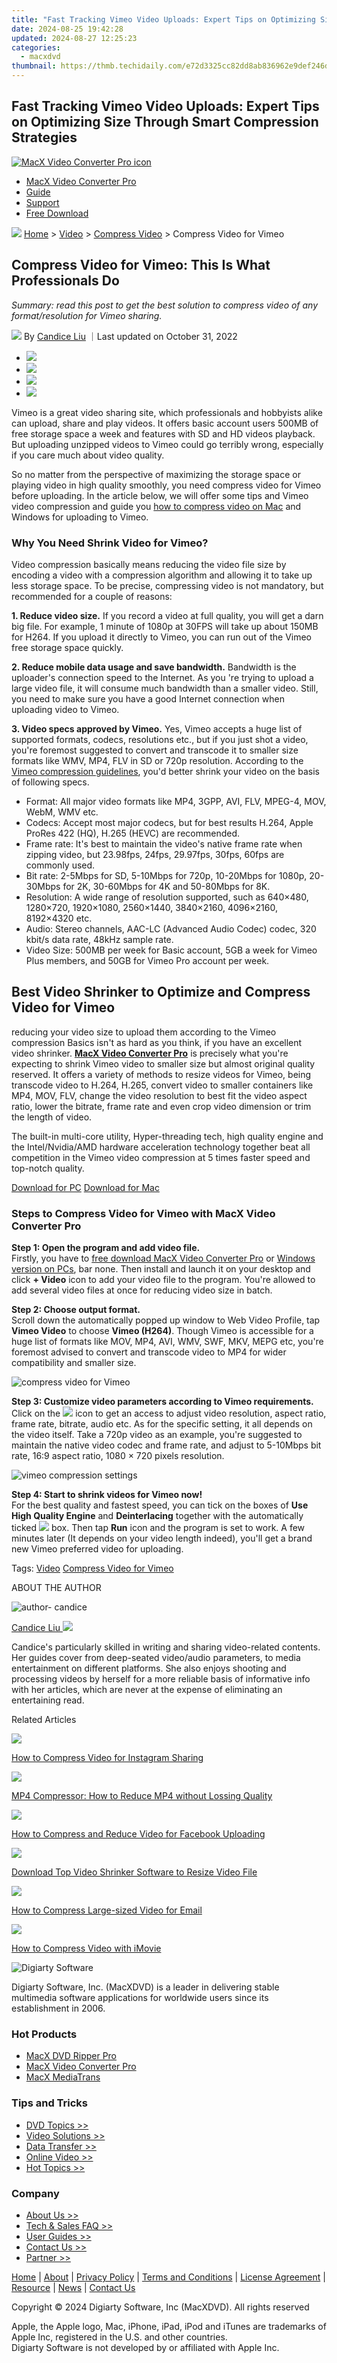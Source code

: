```yaml
---
title: "Fast Tracking Vimeo Video Uploads: Expert Tips on Optimizing Size Through Smart Compression Strategies"
date: 2024-08-25 19:42:28
updated: 2024-08-27 12:25:23
categories:
  - macxdvd
thumbnail: https://thmb.techidaily.com/e72d3325cc82dd8ab836962e9def246da610dd4efd3b2a55aada121de71f2e2a.jpg
---
```


## Fast Tracking Vimeo Video Uploads: Expert Tips on Optimizing Size Through Smart Compression Strategies

[![MacX Video Converter Pro icon](https://www.macxdvd.com/mac-video-converter-pro/../image-style/new-seo/icon11.png)](https://tools.techidaily.com/macxdvd/products/)

* [MacX Video Converter Pro](https://tools.techidaily.com/macxdvd/products/)
* [Guide](https://tools.techidaily.com/macxdvd/products/)
* [Support](https://tools.techidaily.com/macxdvd/products/)
* [Free Download](https://tools.techidaily.com/macxdvd/products/)



![](https://www.macxdvd.com/mac-video-converter-pro/../image-style/new-seo/icon7.png) [Home](https://tools.techidaily.com/macxdvd/products/) \> [Video](https://tools.techidaily.com/macxdvd/products/) \> [Compress Video](https://tools.techidaily.com/macxdvd/products/) \> Compress Video for Vimeo

## Compress Video for Vimeo: This Is What Professionals Do



_Summary: read this post to get the best solution to compress video of any format/resolution for Vimeo sharing._

![](https://www.macxdvd.com/mac-video-converter-pro/../image-style/new-seo/icon6.png) By [Candice Liu](https://tools.techidaily.com/macxdvd/products/) ｜Last updated on October 31, 2022

* [![](https://www.macxdvd.com/mac-video-converter-pro/../image-style/new-seo/share-fa.jpg)](https://www.facebook.com/sharer/sharer.php?u=https://www.macxdvd.com/mac-video-converter-pro/compress-video-for-vimeo.htm)
* [![](https://www.macxdvd.com/mac-video-converter-pro/../image-style/new-seo/share-tw.jpg)](https://twitter.com/intent/tweet?url=https://www.macxdvd.com/mac-video-converter-pro/compress-video-for-vimeo.htm&text=)
* [![](https://www.macxdvd.com/mac-video-converter-pro/../image-style/new-seo/share-email.jpg)](https://www.macxdvd.com/mac-video-converter-pro/mailto:info@example.com?&subject=&body=https://www.macxdvd.com/mac-video-converter-pro/compress-video-for-vimeo.htm)
* [![](https://www.macxdvd.com/mac-video-converter-pro/../image-style/new-seo/share-in.jpg)](https://www.linkedin.com/shareArticle?mini=true&url=https://www.macxdvd.com/mac-video-converter-pro/compress-video-for-vimeo.htm&title=&summary=&source=)

Vimeo is a great video sharing site, which professionals and hobbyists alike can upload, share and play videos. It offers basic account users 500MB of free storage space a week and features with SD and HD videos playback. But uploading unzipped videos to Vimeo could go terribly wrong, especially if you care much about video quality. 

So no matter from the perspective of maximizing the storage space or playing video in high quality smoothly, you need compress video for Vimeo before uploading. In the article below, we will offer some tips and Vimeo video compression and guide you [how to compress video on Mac](https://tools.techidaily.com/macxdvd/products/) and Windows for uploading to Vimeo. 

### Why You Need Shrink Video for Vimeo?

Video compression basically means reducing the video file size by encoding a video with a compression algorithm and allowing it to take up less storage space. To be precise, compressing video is not mandatory, but recommended for a couple of reasons:

**1\. Reduce video size.** If you record a video at full quality, you will get a darn big file. For example, 1 minute of 1080p at 30FPS will take up about 150MB for H264\. If you upload it directly to Vimeo, you can run out of the Vimeo free storage space quickly. 

**2\. Reduce mobile data usage and save bandwidth.** Bandwidth is the uploader's connection speed to the Internet. As you 're trying to upload a large video file, it will consume much bandwidth than a smaller video. Still, you need to make sure you have a good Internet connection when uploading video to Vimeo. 

**3\. Video specs approved by Vimeo.** Yes, Vimeo accepts a huge list of supported formats, codecs, resolutions etc., but if you just shot a video, you're foremost suggested to convert and transcode it to smaller size formats like WMV, MP4, FLV in SD or 720p resolution. According to the [Vimeo compression guidelines](https://vimeo.com/help/compression), you'd better shrink your video on the basis of following specs. 

* Format: All major video formats like MP4, 3GPP, AVI, FLV, MPEG-4, MOV, WebM, WMV etc.
* Codecs: Accept most major codecs, but for best results H.264, Apple ProRes 422 (HQ), H.265 (HEVC) are recommended.
* Frame rate: It's best to maintain the video's native frame rate when zipping video, but 23.98fps, 24fps, 29.97fps, 30fps, 60fps are commonly used.
* Bit rate: 2-5Mbps for SD, 5-10Mbps for 720p, 10-20Mbps for 1080p, 20-30Mbps for 2K, 30-60Mbps for 4K and 50-80Mbps for 8K.
* Resolution: A wide range of resolution supported, such as 640×480, 1280×720, 1920×1080, 2560×1440, 3840×2160, 4096×2160, 8192×4320 etc.
* Audio: Stereo channels, AAC-LC (Advanced Audio Codec) codec, 320 kbit/s data rate, 48kHz sample rate.
* Video Size: 500MB per week for Basic account, 5GB a week for Vimeo Plus members, and 50GB for Vimeo Pro account per week.

## Best Video Shrinker to Optimize and Compress Video for Vimeo

reducing your video size to upload them according to the Vimeo compression Basics isn't as hard as you think, if you have an excellent video shrinker. [**MacX Video Converter Pro**](https://tools.techidaily.com/macxdvd/products/) is precisely what you're expecting to shrink Vimeo video to smaller size but almost original quality reserved. It offers a variety of methods to resize videos for Vimeo, being transcode video to H.264, H.265, convert video to smaller containers like MP4, MOV, FLV, change the video resolution to best fit the video aspect ratio, lower the bitrate, frame rate and even crop video dimension or trim the length of video. 

The built-in multi-core utility, Hyper-threading tech, high quality engine and the Intel/Nvidia/AMD hardware acceleration technology together beat all competition in the Vimeo video compression at 5 times faster speed and top-notch quality. 

[Download for PC](https://tools.techidaily.com/macxdvd/products/) [Download for Mac](https://tools.techidaily.com/macxdvd/products/) 

### Steps to Compress Video for Vimeo with MacX Video Converter Pro

**Step 1: Open the program and add video file.**   
Firstly, you have to [free download MacX Video Converter Pro](https://tools.techidaily.com/macxdvd/products/) or [Windows version on PCs](https://tools.techidaily.com/macxdvd/products/), bar none. Then install and launch it on your desktop and click **\+ Video** icon to add your video file to the program. You're allowed to add several video files at once for reducing video size in batch.

**Step 2: Choose output format.**  
 Scroll down the automatically popped up window to Web Video Profile, tap **Vimeo Video** to choose **Vimeo (H264)**. Though Vimeo is accessible for a huge list of formats like MOV, MP4, AVI, WMV, SWF, MKV, MEPG etc, you're foremost advised to convert and transcode video to MP4 for wider compatibility and smaller size. 

![compress video for Vimeo](https://www.macxdvd.com/mac-video-converter-pro/step-image/compress-video-for-vimeo-1.jpg) 

**Step 3: Customize video parameters according to Vimeo requirements.**   
 Click on the ![](https://www.macxdvd.com/mac-video-converter-pro/article-image/vcp-gear-icon.png) icon to get an access to adjust video resolution, aspect ratio, frame rate, bitrate, audio etc. As for the specific setting, it all depends on the video itself. Take a 720p video as an example, you're suggested to maintain the native video codec and frame rate, and adjust to 5-10Mbps bit rate, 16:9 aspect ratio, 1080 × 720 pixels resolution.

![vimeo compression settings](https://www.macxdvd.com/mac-video-converter-pro/step-image/compress-video-for-vimeo-2.jpg) 

**Step 4: Start to shrink videos for Vimeo now!**  
 For the best quality and fastest speed, you can tick on the boxes of **Use High Quality Engine** and **Deinterlacing** together with the automatically ticked ![](https://www.macxdvd.com/mac-video-converter-pro/step-image/hw-enabled.jpg) box. Then tap **Run** icon and the program is set to work. A few minutes later (It depends on your video length indeed), you'll get a brand new Vimeo preferred video for uploading. 

Tags: [Video](https://tools.techidaily.com/macxdvd/products/) [Compress Video for Vimeo](https://tools.techidaily.com/macxdvd/products/) 

ABOUT THE AUTHOR

![author- candice](https://www.macxdvd.com/mac-video-converter-pro/../image-style/new-seo/candice.png) 

[Candice Liu ![](https://www.macxdvd.com/mac-video-converter-pro/../image-style/new-seo/share-in1.jpg)](https://www.linkedin.com/in/candice-liu-444483a3/) 

Candice's particularly skilled in writing and sharing video-related contents. Her guides cover from deep-seated video/audio parameters, to media entertainment on different platforms. She also enjoys shooting and processing videos by herself for a more reliable basis of informative info with her articles, which are never at the expense of eliminating an entertaining read.



Related Articles

![](https://www.macxdvd.com/mac-video-converter-pro/../image-style/new-seo/pic7.jpg)

[How to Compress Video for Instagram Sharing](https://tools.techidaily.com/macxdvd/products/) 

![](https://www.macxdvd.com/mac-video-converter-pro/../image-style/new-seo/pic6.jpg)

[MP4 Compressor: How to Reduce MP4 without Lossing Quality](https://tools.techidaily.com/macxdvd/products/) 

![](https://www.macxdvd.com/mac-video-converter-pro/../image-style/new-seo/pic5.jpg)

[How to Compress and Reduce Video for Facebook Uploading](https://tools.techidaily.com/macxdvd/products/) 

![](https://www.macxdvd.com/mac-video-converter-pro/../image-style/new-seo/pic4.jpg)

[Download Top Video Shrinker Software to Resize Video File](https://tools.techidaily.com/macxdvd/products/) 

![](https://www.macxdvd.com/mac-video-converter-pro/../image-style/new-seo/pic3.jpg)

[How to Compress Large-sized Video for Email](https://tools.techidaily.com/macxdvd/products/) 

![](https://www.macxdvd.com/mac-video-converter-pro/../image-style/new-seo/pic2.jpg)

[How to Compress Video with iMovie](https://tools.techidaily.com/macxdvd/products/) 



![Digiarty Software](https://www.macxdvd.com/mac-video-converter-pro/../icon/logo.png) 

Digiarty Software, Inc. (MacXDVD) is a leader in delivering stable multimedia software applications for worldwide users since its establishment in 2006.

### Hot Products

* [MacX DVD Ripper Pro](https://tools.techidaily.com/macxdvd/products/)
* [MacX Video Converter Pro](https://tools.techidaily.com/macxdvd/products/)
* [MacX MediaTrans](https://tools.techidaily.com/macxdvd/products/)

### Tips and Tricks

* [DVD Topics >>](https://tools.techidaily.com/macxdvd/products/)
* [Video Solutions >>](https://tools.techidaily.com/macxdvd/products/)
* [Data Transfer >>](https://tools.techidaily.com/macxdvd/products/)
* [Online Video >>](https://tools.techidaily.com/macxdvd/products/)
* [Hot Topics >>](https://tools.techidaily.com/macxdvd/products/)

### Company

* [About Us >>](https://tools.techidaily.com/macxdvd/products/)
* [Tech & Sales FAQ >>](https://tools.techidaily.com/macxdvd/products/)
* [User Guides >>](https://tools.techidaily.com/macxdvd/products/)
* [Contact Us >>](https://tools.techidaily.com/macxdvd/products/)
* [Partner >>](https://tools.techidaily.com/macxdvd/products/)



[Home](https://tools.techidaily.com/macxdvd/products/) | [About](https://tools.techidaily.com/macxdvd/products/) | [Privacy Policy](https://tools.techidaily.com/macxdvd/products/) | [Terms and Conditions](https://tools.techidaily.com/macxdvd/products/) | [License Agreement](https://tools.techidaily.com/macxdvd/products/) | [Resource](https://tools.techidaily.com/macxdvd/products/) | [News](https://tools.techidaily.com/macxdvd/products/) | [Contact Us](https://tools.techidaily.com/macxdvd/products/)

Copyright © 2024 Digiarty Software, Inc (MacXDVD). All rights reserved

Apple, the Apple logo, Mac, iPhone, iPad, iPod and iTunes are trademarks of Apple Inc, registered in the U.S. and other countries.  
Digiarty Software is not developed by or affiliated with Apple Inc.

<ins class="adsbygoogle"
     style="display:block"
     data-ad-format="autorelaxed"
     data-ad-client="ca-pub-7571918770474297"
     data-ad-slot="1223367746"></ins>



<ins class="adsbygoogle"
     style="display:block"
     data-ad-client="ca-pub-7571918770474297"
     data-ad-slot="8358498916"
     data-ad-format="auto"
     data-full-width-responsive="true"></ins>
